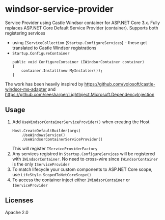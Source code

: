 # windsor-service-provider
Service Provider using Castle Windsor container for ASP.NET Core 3.x. Fully replaces ASP.NET Core Default Service Provider (container). Supports both registering services
* using `IServiceCollection` (`Startup.ConfigureServices`) - these get translated to Castle Windsor registrations
* `Startup.ConfigureContainer`
    ```
    public void ConfigureContainer (IWindsorContainer container)
    {
        container.Install(new MyInstaller());
    }
    ```

The work has been heavily inspired by https://github.com/volosoft/castle-windsor-ms-adapter and https://github.com/seesharper/LightInject.Microsoft.DependencyInjection

## Usage
1. Add `UseWindsorContainerServiceProvider()` when creating the Host
    ```
    Host.CreateDefaultBuilder(args)
        .UseWindowsService()
        .UseWindsorContainerServiceProvider()
    ```
    This will register `IServiceProviderFactory`
2. Any services registred in `Startup.ConfigureServices` will be registered with `IWindsorContainer`. No need to cross-wire since `IWindsorContainer` is the only `IServiceProvider`
3. To match lifecycle your custom components to ASP.NET Core scope, use `LifeStyle.ScopedToNetCoreScope()`
4. To access the container inject either `IWindsorContainer` or `IServiceProvider`

## Licenses
Apache 2.0